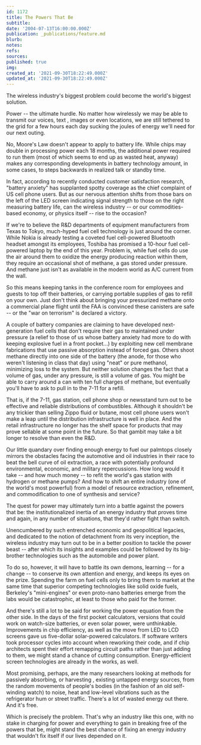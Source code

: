```yaml
---
id: 1172
title: The Powers That Be
subtitle: 
date: '2004-07-13T16:00:00.000Z'
publication: _publications/feature.md
blurb: 
notes: 
refs: 
sources: 
published: true
img: 
created_at: '2021-09-30T18:22:49.000Z'
updated_at: '2021-09-30T18:22:49.000Z'
---
```

The wireless industry's biggest problem could become the world's biggest solution.

Power -- the ultimate hurdle. No matter how wirelessly we may be able to transmit our voices, text , images or even locations, we are still tethered to the grid for a few hours each day sucking the joules of energy we'll need for our next outing.

No, Moore's Law doesn't appear to apply to battery life. While chips may double in processing power each 18 months, the additional power required to run them (most of which seems to end up as wasted heat, anyway) makes any corresponding developments in battery technology amount, in some cases, to steps backwards in realized talk or standby time.

In fact, according to recently conducted customer satisfaction research, "battery anxiety" has supplanted spotty coverage as the chief complaint of US cell phone users. But as our nervous attention shifts from those bars on the left of the LED screen indicating signal strength to those on the right measuring battery life, can the wireless industry -- or our commodities-based economy, or physics itself -- rise to the occasion?

If we're to believe the R&D departments of equipment manufacturers from Texas to Tokyo, much-hyped fuel cell technology is just around the corner. While Nokia is already testing a coveted fuel cell-powered Bluetooth headset amongst its employees, Toshiba has promised a 10-hour fuel cell-powered laptop by the end of this year. Problem is, while fuel cells do use the air around them to oxidize the energy producing reaction within them, they require an occasional shot of methane, a gas stored under pressure. And methane just isn't as available in the modern world as A/C current from the wall.

So this means keeping tanks in the conference room for employees and guests to top off their batteries, or carrying portable supplies of gas to refill on your own. Just don't think about bringing your pressurized methane onto a commercial plane flight until the FAA is convinced these canisters are safe -- or the "war on terrorism" is declared a victory.

A couple of battery companies are claiming to have developed next-generation fuel cells that don't require their gas to maintained under pressure (a relief to those of us whose battery anxiety had more to do with keeping explosive fuel in a front pocket...) by exploiting new cell membrane fabrications that use passive absorption instead of forced gas. Others shoot methane directly into one side of the battery (the anode, for those who weren't listening in class that day) using "neat" or pure methanol, minimizing loss to the system. But neither solution changes the fact that a volume of gas, under any pressure, is still a volume of gas. You might be able to carry around a can with ten full charges of methane, but eventually you'll have to ask to pull in to the 7-11 for a refill.

That is, if the 7-11, gas station, cell phone shop or newsstand turn out to be effective and reliable distributions of combustibles. Although it shouldn't be any trickier than selling Zippo fluid or butane, most cell phone users won't make a leap until the distribution infrastructure is well in place. And the retail infrastructure no longer has the shelf space for products that may prove sellable at some point in the future. So that gambit may take a bit longer to resolve than even the R&D.

Our little quandary over finding enough energy to fuel our palmtops closely mirrors the obstacles facing the automotive and oil industries in their race to beat the bell curve of oil extraction, a race with potentially profound environmental, economic, and military repercussions. How long would it take -- and how much money -- to refit the world's gas station with hydrogen or methane pumps? And how to shift an entire industry (one of the world's most powerful) from a model of resource extraction, refinement, and commodification to one of synthesis and service?

The quest for power may ultimately turn into a battle against the powers that be: the institutionalized inertia of an energy industry that proves time and again, in any number of situations, that they'd rather fight than switch.

Unencumbered by such entrenched economic and geopolitical legacies, and dedicated to the notion of detachment from its very inception, the wireless industry may turn out to be in a better position to tackle the power beast -- after which its insights and examples could be followed by its big-brother technologies such as the automobile and power plant.

To do so, however, it will have to battle its own demons, learning -- for a change -- to conserve its own attention and energy, and keeps its eyes on the prize. Spending the farm on fuel cells only to bring them to market at the same time that superior competing technologies like solid oxide fuels, Berkeley's "mini-engines" or even proto-nano batteries emerge from the labs would be catastrophic, at least to those who paid for the former.

And there's still a lot to be said for working the power equation from the other side. In the days of the first pocket calculators, versions that could work on watch-size batteries, or even solar power, were unthinkable. Improvements in chip efficiency, as well as the move from LED to LCD screens gave us five-dollar solar-powered calculators. If software writers took processor cycles into account when reworking their code, and if chip architects spent their effort remapping circuit paths rather than just adding to them, we might stand a chance of cutting consumption. Energy-efficient screen technologies are already in the works, as well.

Most promising, perhaps, are the many researchers looking at methods for passively absorbing, or harvesting , existing untapped energy sources, from the random movements of people's bodies (in the fashion of an old self-winding watch) to noise, heat and low-level vibrations such as the refrigerator hum or street traffic. There's a lot of wasted energy out there. And it's free.

Which is precisely the problem. That's why an industry like this one, with no stake in charging for power and everything to gain in breaking free of the powers that be, might stand the best chance of fixing an energy industry that wouldn't fix itself if our lives depended on it.
